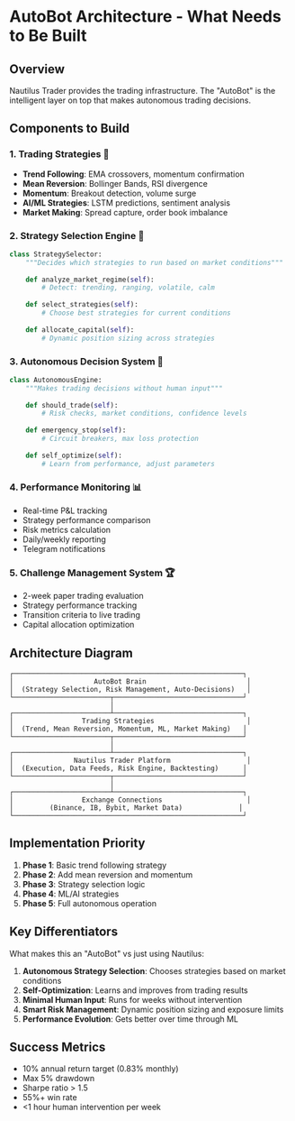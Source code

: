 # AutoBot Architecture - What Needs to Be Built

## Overview

Nautilus Trader provides the trading infrastructure. The "AutoBot" is the intelligent layer on top that makes autonomous trading decisions.

## Components to Build

### 1. Trading Strategies 🎯
- **Trend Following**: EMA crossovers, momentum confirmation
- **Mean Reversion**: Bollinger Bands, RSI divergence
- **Momentum**: Breakout detection, volume surge
- **AI/ML Strategies**: LSTM predictions, sentiment analysis
- **Market Making**: Spread capture, order book imbalance

### 2. Strategy Selection Engine 🧠
```python
class StrategySelector:
    """Decides which strategies to run based on market conditions"""
    
    def analyze_market_regime(self):
        # Detect: trending, ranging, volatile, calm
        
    def select_strategies(self):
        # Choose best strategies for current conditions
        
    def allocate_capital(self):
        # Dynamic position sizing across strategies
```

### 3. Autonomous Decision System 🤖
```python
class AutonomousEngine:
    """Makes trading decisions without human input"""
    
    def should_trade(self):
        # Risk checks, market conditions, confidence levels
        
    def emergency_stop(self):
        # Circuit breakers, max loss protection
        
    def self_optimize(self):
        # Learn from performance, adjust parameters
```

### 4. Performance Monitoring 📊
- Real-time P&L tracking
- Strategy performance comparison
- Risk metrics calculation
- Daily/weekly reporting
- Telegram notifications

### 5. Challenge Management System 🏆
- 2-week paper trading evaluation
- Strategy performance tracking
- Transition criteria to live trading
- Capital allocation optimization

## Architecture Diagram

```
┌─────────────────────────────────────────────────────────┐
│                    AutoBot Brain                         │
│  (Strategy Selection, Risk Management, Auto-Decisions)   │
└────────────────────────┬────────────────────────────────┘
                         │
┌────────────────────────┴────────────────────────────────┐
│                 Trading Strategies                       │
│  (Trend, Mean Reversion, Momentum, ML, Market Making)   │
└────────────────────────┬────────────────────────────────┘
                         │
┌────────────────────────┴────────────────────────────────┐
│               Nautilus Trader Platform                   │
│  (Execution, Data Feeds, Risk Engine, Backtesting)      │
└────────────────────────┬────────────────────────────────┘
                         │
┌────────────────────────┴────────────────────────────────┐
│                 Exchange Connections                     │
│         (Binance, IB, Bybit, Market Data)              │
└─────────────────────────────────────────────────────────┘
```

## Implementation Priority

1. **Phase 1**: Basic trend following strategy
2. **Phase 2**: Add mean reversion and momentum
3. **Phase 3**: Strategy selection logic
4. **Phase 4**: ML/AI strategies
5. **Phase 5**: Full autonomous operation

## Key Differentiators

What makes this an "AutoBot" vs just using Nautilus:

1. **Autonomous Strategy Selection**: Chooses strategies based on market conditions
2. **Self-Optimization**: Learns and improves from trading results
3. **Minimal Human Input**: Runs for weeks without intervention
4. **Smart Risk Management**: Dynamic position sizing and exposure limits
5. **Performance Evolution**: Gets better over time through ML

## Success Metrics

- 10% annual return target (0.83% monthly)
- Max 5% drawdown
- Sharpe ratio > 1.5
- 55%+ win rate
- <1 hour human intervention per week